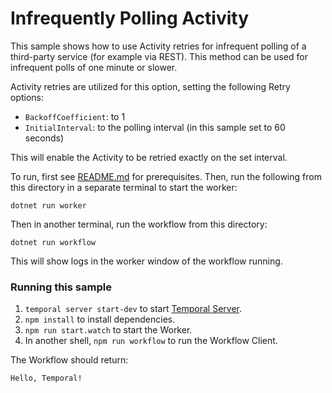 # Infrequently Polling Activity

This sample shows how to use Activity retries for infrequent polling of a third-party service (for example via REST). This method can be used for infrequent polls of one minute or slower.

Activity retries are utilized for this option, setting the following Retry options:

- `BackoffCoefficient`: to 1
- `InitialInterval`: to the polling interval (in this sample set to 60 seconds)

This will enable the Activity to be retried exactly on the set interval.

To run, first see [README.md](../../../README.md) for prerequisites. Then, run the following from this directory
in a separate terminal to start the worker:

    dotnet run worker

Then in another terminal, run the workflow from this directory:

    dotnet run workflow

This will show logs in the worker window of the workflow running.


### Running this sample

1. `temporal server start-dev` to start [Temporal Server](https://github.com/temporalio/cli/#installation).
1. `npm install` to install dependencies.
1. `npm run start.watch` to start the Worker.
1. In another shell, `npm run workflow` to run the Workflow Client.

The Workflow should return:

```txt
Hello, Temporal!
```
